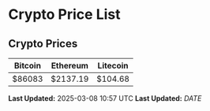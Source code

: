 # Crypto Price List

## Crypto Prices
| Bitcoin | Ethereum | Litecoin |
| ------- | -------- | -------- |
| $86083 | $2137.19 | $104.68 |
**Last Updated:** 2025-03-08 10:57 UTC
**Last Updated:** $DATE$
